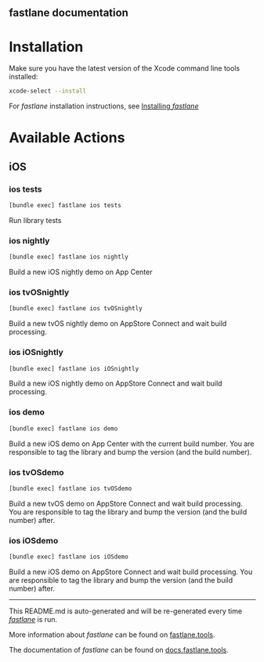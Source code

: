 fastlane documentation
----

# Installation

Make sure you have the latest version of the Xcode command line tools installed:

```sh
xcode-select --install
```

For _fastlane_ installation instructions, see [Installing _fastlane_](https://docs.fastlane.tools/#installing-fastlane)

# Available Actions

## iOS

### ios tests

```sh
[bundle exec] fastlane ios tests
```

Run library tests

### ios nightly

```sh
[bundle exec] fastlane ios nightly
```

Build a new iOS nightly demo on App Center

### ios tvOSnightly

```sh
[bundle exec] fastlane ios tvOSnightly
```

Build a new tvOS nightly demo on AppStore Connect and wait build processing.

### ios iOSnightly

```sh
[bundle exec] fastlane ios iOSnightly
```

Build a new iOS nightly demo on AppStore Connect and wait build processing.

### ios demo

```sh
[bundle exec] fastlane ios demo
```

Build a new iOS demo on App Center with the current build number. You are responsible to tag the library and bump the version (and the build number).

### ios tvOSdemo

```sh
[bundle exec] fastlane ios tvOSdemo
```

Build a new tvOS demo on AppStore Connect and wait build processing. You are responsible to tag the library and bump the version (and the build number) after.

### ios iOSdemo

```sh
[bundle exec] fastlane ios iOSdemo
```

Build a new iOS demo on AppStore Connect and wait build processing. You are responsible to tag the library and bump the version (and the build number) after.

----

This README.md is auto-generated and will be re-generated every time [_fastlane_](https://fastlane.tools) is run.

More information about _fastlane_ can be found on [fastlane.tools](https://fastlane.tools).

The documentation of _fastlane_ can be found on [docs.fastlane.tools](https://docs.fastlane.tools).
